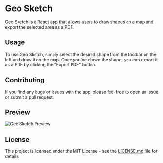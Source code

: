 # Geo Sketch

Geo Sketch is a React app that allows users to draw shapes on a map and export the selected area as a PDF.

## Usage

To use Geo Sketch, simply select the desired shape from the toolbar on the left and draw it on the map. Once you've drawn the shape, you can export it as a PDF by clicking the "Export PDF" button. 

## Contributing

If you find any bugs or issues with the app, please feel free to open an issue or submit a pull request.

## Preview

![Geo Sketch Preview]('./images/preview01.png')

## License

This project is licensed under the MIT License - see the [LICENSE.md](LICENSE.md) file for details.
